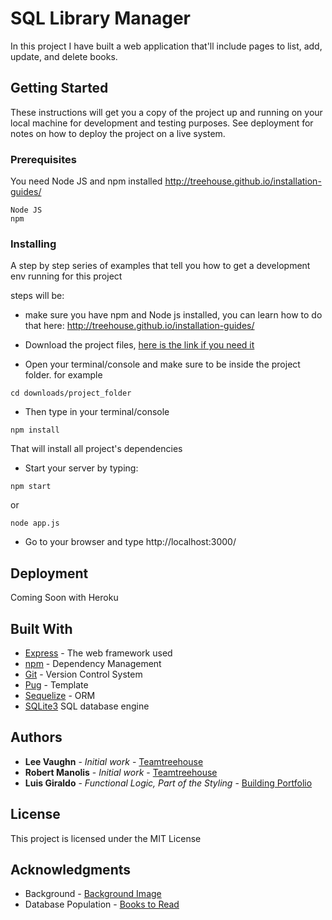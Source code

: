 # SQL Library Manager

In this project I have built a web application that'll include pages to list, add, update, and delete books.

## Getting Started

These instructions will get you a copy of the project up and running on your local machine for development and testing purposes. See deployment for notes on how to deploy the project on a live system.

### Prerequisites

You need Node JS and npm installed
http://treehouse.github.io/installation-guides/

```
Node JS
npm
```

### Installing

A step by step series of examples that tell you how to get a development env running for this project

steps will be:

- make sure you have npm and Node js installed, you can learn how to do that here: http://treehouse.github.io/installation-guides/

- Download the project files, [here is the link if you need it](https://github.com/luisgiraldov/sql-library-manager)

- Open your terminal/console and make sure to be inside the project folder.
for example
```
cd downloads/project_folder
```

- Then type in your terminal/console
```
npm install 
```
That will install all project's dependencies

- Start your server by typing:

```
npm start
```
or 
```
node app.js
```

- Go to your browser and type http://localhost:3000/

## Deployment

Coming Soon with Heroku

## Built With

* [Express](https://expressjs.com/) - The web framework used
* [npm](https://www.npmjs.com/) - Dependency Management
* [Git](https://git-scm.com/) - Version Control System
* [Pug](https://pugjs.org/api/getting-started.html) - Template
* [Sequelize](https://sequelize.org/) - ORM
* [SQLite3](https://www.sqlite.org/index.html) SQL database engine

## Authors

* **Lee Vaughn** - *Initial work* - [Teamtreehouse](https://teamtreehouse.com)
* **Robert Manolis** - *Initial work* - [Teamtreehouse](https://teamtreehouse.com)
* **Luis Giraldo** - *Functional Logic, Part of the Styling* - [Building Portfolio](https://luisgiraldov.com)


## License

This project is licensed under the MIT License

## Acknowledgments

* Background - [Background Image](https://www.pexels.com/)
* Database Population - [Books to Read](https://hackr.io/blog/javascript-books)
